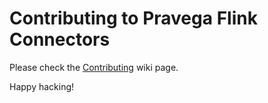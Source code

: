 # Contributing to Pravega Flink Connectors

  Please check the [Contributing](https://github.com/pravega/flink-connectors/wiki/contributing) wiki page.

  Happy hacking!
